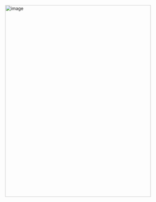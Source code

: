 <img width="467" height="615" alt="image" src="https://github.com/user-attachments/assets/b622bd49-81c9-4c1d-a222-054fd8a40e71" />
